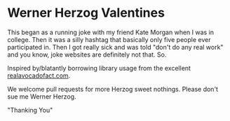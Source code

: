 # Werner Herzog Valentines

This began as a running joke with my friend Kate Morgan when I was in college. Then it was a silly hashtag that basically only five people ever participated in. Then I got really sick and was told "don't do any real work" and you know, joke websites are definitely not that. So.

Inspired by/blatantly borrowing library usage from the excellent [realavocadofact.com](http://realavocadofact.com).

We welcome pull requests for more Herzog sweet nothings. Please don't sue me Werner Herzog.

"Thanking You"
